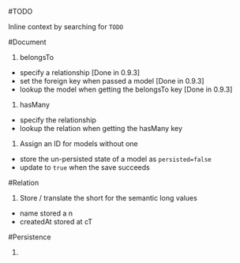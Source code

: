 #TODO

Inline context by searching for `TODO`

#Document

1. belongsTo
 - specify a relationship [Done in 0.9.3]
 - set the foreign key when passed a model [Done in 0.9.3]
 - lookup the model when getting the belongsTo key [Done in 0.9.3]

1. hasMany
 - specify the relationship
 - lookup the relation when getting the hasMany key

1. Assign an ID for models without one
 - store the un-persisted state of a model as `persisted=false`
 - update to `true` when the save succeeds

#Relation

1. Store / translate the short for the semantic long values
 - name stored a n
 - createdAt stored at cT

#Persistence

1.
